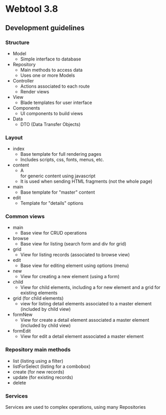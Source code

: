 # Webtool 3.8
## Development guidelines

### Structure

* Model
  * Simple interface to database
* Repository
  * Main methods to access data
  * Uses one or more Models
* Controller
  * Actions associated to each route
  * Render views
* View
  * Blade templates for user interface
* Components
  * UI components to build views
* Data
    * DTO (Data Transfer Objects)

### Layout

* index
  * Base template for full rendering pages
  * Includes scripts, css, fonts, menus, etc.
* content
  * A <div> for generic content using javascript
  * It is used when sending HTML fragments (not the whole page)
* main
  * Base template for "master" content
* edit
  * Template for "details" options

### Common views

* main
  * Base view for CRUD operations
* browse
  * Base view for listing (search form and div for grid)
* grid
  * View for listing records (associated to browse view)
* edit
  * Base view for editing element using options (menu)
* new
  * View for creating a new element (using a form)
* child
  * View for child elements, including a for new element and a grid for existing elements
* grid (for child elements)
  * view for listing detail elements associated to a master element (included by child view)
* formNew
  * View for create a detail element associated a master element  (included by child view)
* formEdit
  * View for edit a detail element associated a master element

### Repository main methods

* list (listing using a filter)
* listForSelect (listing for a combobox)
* create (for new records)
* update (for existing records)
* delete

### Services

Services are used to complex operations, using many Repositories



